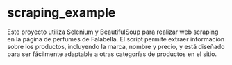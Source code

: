 # scraping_example
 Este proyecto utiliza Selenium y BeautifulSoup para realizar web scraping en la página de perfumes de Falabella. El script permite extraer información sobre los productos, incluyendo la marca, nombre y precio, y está diseñado para ser fácilmente adaptable a otras categorías de productos en el sitio.
